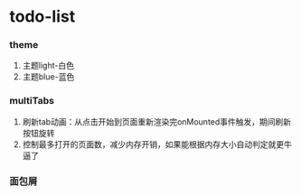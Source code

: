 # todo-list

### theme
1. 主题light-白色
2. 主题blue-蓝色

### multiTabs
1. 刷新tab动画：从点击开始到页面重新渲染完onMounted事件触发，期间刷新按钮旋转
2. 控制最多打开的页面数，减少内存开销，如果能根据内存大小自动判定就更牛逼了

### 面包屑


